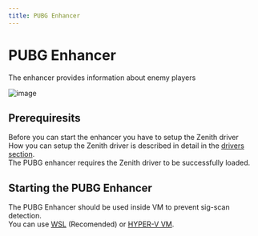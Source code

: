 ```yaml
---
title: PUBG Enhancer
---
```


# PUBG Enhancer

The enhancer provides information about enemy players

![image](@site/docs/_media/showcase_pubg_enhancer_01.png)

## Prerequiresits

Before you can start the enhancer you have to setup the Zenith driver  
How you can setup the Zenith driver is described in detail in the [drivers section](../../../drivers/implementation/zenith).  
The PUBG enhancer requires the Zenith driver to be successfully loaded.

## Starting the PUBG Enhancer

The PUBG Enhancer should be used inside VM to prevent sig-scan detection.  
You can use [WSL](./020_linux.md) (Recomended) or [HYPER-V VM](./010_windows.md).

